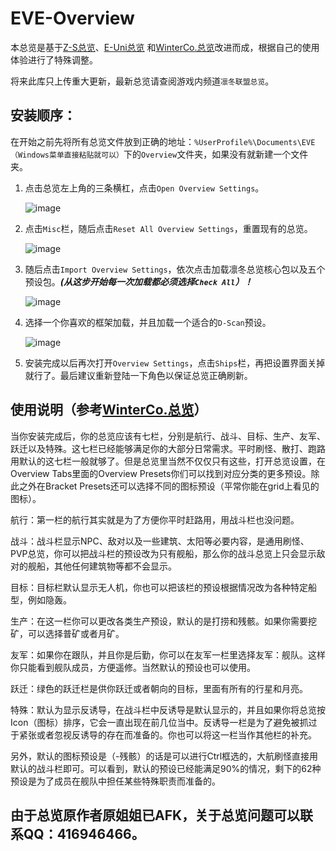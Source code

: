 # EVE-Overview

本总览是基于[Z-S总览](https://imperium.news/z-s-overview-pack/)、[E-Uni总览](https://wiki.eveuniversity.org/Installing_the_EVE_University_Overview)
和[WinterCo.总览](https://forums.winterco.org/t/topic/3071)改进而成，根据自己的使用体验进行了特殊调整。

将来此库只上传重大更新，最新总览请查阅游戏内频道`凛冬联盟总览`。

## 安装顺序：

在开始之前先将所有总览文件放到正确的地址：`%UserProfile%\Documents\EVE（Windows菜单直接粘贴就可以）`下的`Overview`文件夹，如果没有就新建一个文件夹。

1. 点击总览左上角的三条横杠，点击`Open Overview Settings`。

    ![image](https://user-images.githubusercontent.com/17568930/128548592-3d32a201-947e-470e-b6bc-b461980511f1.png)

2. 点击`Misc`栏，随后点击`Reset All Overview Settings`，重置现有的总览。

    ![image](https://user-images.githubusercontent.com/17568930/128548654-342eff1f-7340-4e3d-82f2-b5439bd9e3b6.png)

3. 随后点击`Import Overview Settings`，依次点击加载凛冬总览核心包以及五个预设包。***(从这步开始每一次加载都必须选择`Check All`）！***

   ![image](https://user-images.githubusercontent.com/17568930/128549328-8df12da4-819a-43f0-b079-eb1af94c6371.png)

4. 选择一个你喜欢的框架加载，并且加载一个适合的`D-Scan`预设。

    ![image](https://user-images.githubusercontent.com/17568930/128549625-c40ce60a-8075-4442-bf66-8a558555775f.png)

5. 安装完成以后再次打开`Overview Settings`，点击`Ships`栏，再把设置界面关掉就行了。最后建议重新登陆一下角色以保证总览正确刷新。

## 使用说明（参考[WinterCo.总览](https://forums.winterco.org/t/topic/3071)）

当你安装完成后，你的总览应该有七栏，分别是航行、战斗、目标、生产、友军、跃迁以及特殊。这七栏已经能够满足你的大部分日常需求。平时刷怪、散打、跑路用默认的这七栏一般就够了。但是总览里当然不仅仅只有这些，打开总览设置，在Overview Tabs里面的Overview Presets你们可以找到对应分类的更多预设。除此之外在Bracket Presets还可以选择不同的图标预设（平常你能在grid上看见的图标）。

航行：第一栏的航行其实就是为了方便你平时赶路用，用战斗栏也没问题。

战斗：战斗栏显示NPC、敌对以及一些建筑、太阳等必要内容，是通用刷怪、PVP总览，你可以把战斗栏的预设改为只有舰船，那么你的战斗总览上只会显示敌对的舰船，其他任何建筑物等都不会显示。

目标：目标栏默认显示无人机，你也可以把该栏的预设根据情况改为各种特定船型，例如隐轰。

生产：在这一栏你可以更改各类生产预设，默认的是打捞和残骸。如果你需要挖矿，可以选择普矿或者月矿。

友军：如果你在跟队，并且你是后勤，你可以在友军一栏里选择友军：舰队。这样你只能看到舰队成员，方便遥修。当然默认的预设也可以使用。

跃迁：绿色的跃迁栏是供你跃迁或者朝向的目标，里面有所有的行星和月亮。

特殊：默认为显示反诱导，在战斗栏中反诱导是默认显示的，并且如果你将总览按Icon（图标）排序，它会一直出现在前几位当中。反诱导一栏是为了避免被抓过于紧张或者忽视反诱导的存在而准备的。你也可以将这一栏当作其他栏的补充。

另外，默认的图标预设是（-残骸）的话是可以进行Ctrl框选的，大航刷怪直接用默认的战斗栏即可。可以看到，默认的预设已经能满足90%的情况，剩下的62种预设是为了成员在舰队中担任某些特殊职责而准备的。

## 由于总览原作者原姐姐已AFK，关于总览问题可以联系QQ：416946466。
